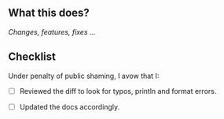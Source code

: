 ## What this does?
_Changes, features, fixes ..._

## Checklist

Under penalty of public shaming, I avow that I:

- [ ] Reviewed the diff to look for typos, println and format errors.
- [ ] Updated the docs accordingly.

